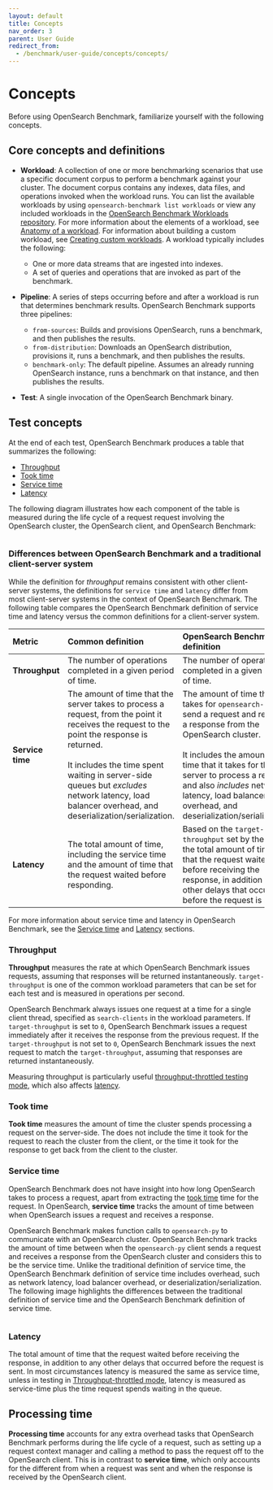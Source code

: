 ```yaml
---
layout: default
title: Concepts
nav_order: 3
parent: User Guide
redirect_from: 
  - /benchmark/user-guide/concepts/concepts/
---
```


# Concepts

Before using OpenSearch Benchmark, familiarize yourself with the following concepts.

## Core concepts and definitions

- **Workload**: A collection of one or more benchmarking scenarios that use a specific document corpus to perform a benchmark against your cluster. The document corpus contains any indexes, data files, and operations invoked when the workload runs. You can list the available workloads by using `opensearch-benchmark list workloads` or view any included workloads in the [OpenSearch Benchmark Workloads repository](https://github.com/opensearch-project/opensearch-benchmark-workloads/). For more information about the elements of a workload, see [Anatomy of a workload]({{site.url}}{{site.baseurl}}/benchmark/user-guide/understanding-workloads/anatomy-of-a-workload/). For information about building a custom workload, see [Creating custom workloads]({{site.url}}{{site.baseurl}}/benchmark/creating-custom-workloads/).  A workload typically includes the following:
  - One or more data streams that are ingested into indexes.
  - A set of queries and operations that are invoked as part of the benchmark.

- **Pipeline**: A series of steps occurring before and after a workload is run that determines benchmark results. OpenSearch Benchmark supports three pipelines:
  - `from-sources`: Builds and provisions OpenSearch, runs a benchmark, and then publishes the results.
  - `from-distribution`: Downloads an OpenSearch distribution, provisions it, runs a benchmark, and then publishes the results.
  - `benchmark-only`: The default pipeline. Assumes an already running OpenSearch instance, runs a benchmark on that instance, and then publishes the results.

- **Test**: A single invocation of the OpenSearch Benchmark binary.

## Test concepts

At the end of each test, OpenSearch Benchmark produces a table that summarizes the following: 

- [Throughput](#throughput)
- [Took time](#took-time)
- [Service time](#service-time)
- [Latency](#latency)

The following diagram illustrates how each component of the table is measured during the life cycle of a request request involving the OpenSearch cluster, the OpenSearch client, and OpenSearch Benchmark:

<img src="{{site.url}}{{site.baseurl}}/images/benchmark/concepts-diagram.png" alt="">

### Differences between OpenSearch Benchmark and a traditional client-server system

While the definition for _throughput_ remains consistent with other client-server systems, the definitions for `service time` and `latency` differ from most client-server systems in the context of OpenSearch Benchmark. The following table compares the OpenSearch Benchmark definition of service time and latency versus the common definitions for a client-server system.

| Metric | Common definition | **OpenSearch Benchmark definition**	|
| :--- | :--- |:--- |
| **Throughput** | The number of operations completed in a given period of time.	| The number of operations completed in a given period of time. |
| **Service time**	| The amount of time that the server takes to process a request, from the point it receives the request to the point the response is returned. </br></br> It includes the time spent waiting in server-side queues but _excludes_ network latency, load balancer overhead, and deserialization/serialization. | The amount of time that it takes for `opensearch-py` to send a request and receive a response from the OpenSearch cluster. </br> </br> It includes the amount of time that it takes for the server to process a request and also _includes_ network latency, load balancer overhead, and deserialization/serialization.  |
| **Latency** | The total amount of time, including the service time and the amount of time that the request waited before responding. | Based on the `target-throughput` set by the user, the total amount of time that the request waited before receiving the response, in addition to any other delays that occurred before the request is sent. |

For more information about service time and latency in OpenSearch Benchmark, see the [Service time](#service-time) and [Latency](#latency) sections.

### Throughput

**Throughput** measures the rate at which OpenSearch Benchmark issues requests, assuming that responses will be returned instantaneously. `target-throughput` is one of the common workload parameters that can be set for each test and is measured in operations per second.

OpenSearch Benchmark always issues one request at a time for a single client thread, specified as `search-clients` in the workload parameters. If `target-throughput` is set to `0`, OpenSearch Benchmark issues a request immediately after it receives the response from the previous request. If the `target-throughput` is not set to `0`, OpenSearch Benchmark issues the next request to match the `target-throughput`, assuming that responses are returned instantaneously.

Measuring throughput is particularly useful [throughput-throttled testing mode](#throughput-throttled-mode), which also affects [latency](#latency). 

### Took time

**Took time** measures the amount of time the cluster spends processing a request on the server-side. The does not include the time it took for the request to reach the cluster from the client, or the time it took for the response to get back from the client to the cluster.

### Service time

OpenSearch Benchmark does not have insight into how long OpenSearch takes to process a request, apart from extracting the [took time](#took-time) time for the request. In OpenSearch, **service time** tracks the amount of time between when OpenSearch issues a request and receives a response.

OpenSearch Benchmark makes function calls to `opensearch-py` to communicate with an OpenSearch cluster. OpenSearch Benchmark tracks the amount of time between when the `opensearch-py` client sends a request and receives a response from the OpenSearch cluster and considers this to be the service time. Unlike the traditional definition of service time, the OpenSearch Benchmark definition of service time includes overhead, such as network latency, load balancer overhead, or deserialization/serialization. The following image highlights the differences between the traditional definition of service time and the OpenSearch Benchmark definition of service time.

<img src="{{site.url}}{{site.baseurl}}/images/benchmark/service-time.png" alt="">

### Latency

The total amount of time that the request waited before receiving the response, in addition to any other delays that occurred before the request is sent. In most circumstances latency is measured the same as service time, unless in testing in [Throughput-throttled mode]({{site.url}}{{site.baseurl}}/benchmark/user-guide/target-throughput.md), latency is measured as service-time plus the time request spends waiting in the queue.

## Processing time

**Processing time** accounts for any extra overhead tasks that OpenSearch Benchmark performs during the life cycle of a request, such as setting up a request context manager and calling a method to pass the request off to the OpenSearch client. This is in contrast to **service time**, which only accounts for the different from when a request was sent and when the response is received by the OpenSearch client.



